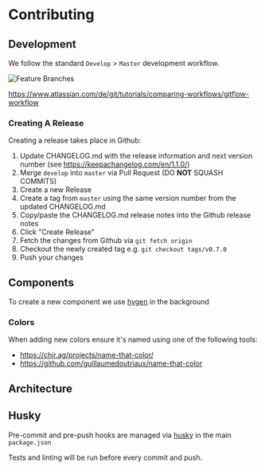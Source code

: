 # Contributing

## Development

We follow the standard `Develop` > `Master` development workflow.

![Feature Branches](<https://wac-cdn.atlassian.com/dam/jcr:b5259cce-6245-49f2-b89b-9871f9ee3fa4/03%20(2).svg?cdnVersion=1521>)

<https://www.atlassian.com/de/git/tutorials/comparing-workflows/gitflow-workflow>

### Creating A Release

Creating a release takes place in Github:

1. Update CHANGELOG.md with the release information and next version number (see <https://keepachangelog.com/en/1.1.0/>)
2. Merge `develop` into `master` via Pull Request (DO **NOT** SQUASH COMMITS)
3. Create a new Release
4. Create a tag from `master` using the same version number from the updated CHANGELOG.md
5. Copy/paste the CHANGELOG.md release notes into the Github release notes
6. Click "Create Release"
7. Fetch the changes from Github via `git fetch origin`
8. Checkout the newly created tag e.g. `git checkout tags/v0.7.0`
9. Push your changes

## Components

To create a new component we use [hygen](https://github.com/jondot/hygen) in the background

### Colors

When adding new colors ensure it's named using one of the following tools:

- <https://chir.ag/projects/name-that-color/>
- <https://github.com/guillaumedoutriaux/name-that-color>

## Architecture

## Husky

Pre-commit and pre-push hooks are managed via [husky](https://github.com/typicode/husky) in the main `package.json`

Tests and linting will be run before every commit and push.
